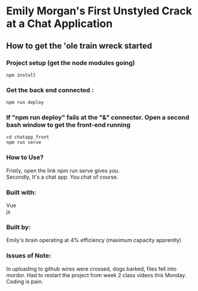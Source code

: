 <h1>Emily Morgan's First Unstyled Crack at a Chat Application</h1>

<h2>How to get the 'ole train wreck started</h2>

### Project setup (get the node modules going)
```
npm install
```

### Get the back end connected :
```
npm run deploy
```
### If "npm run deploy" fails at the "&" connector. Open a second bash window to get the front-end running 
```
cd chatapp_front
npm run serve
```

### How to Use?
Fristly, open the link npm run serve gives you. </br>
Secondly, It's a chat app. You chat of course. </br>


### Built with:
Vue </br>
js </br>

### Built by:
Emily's brain operating at 4% efficiency (maximum capacity apprently)

### Issues of Note:
In uploading to github wires were crossed, dogs barked, files fell into mordor. Had to restart the project from week 2 class videos this Monday. Coding is pain. 




